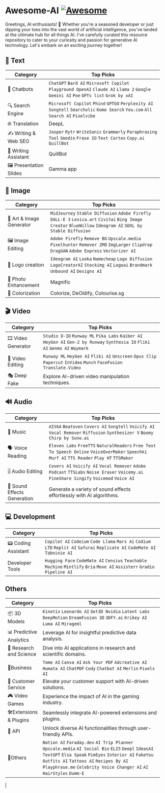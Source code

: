 # Awesome-AI [![Awesome](https://awesome.re/badge.svg)](https://awesome.re)

Greetings, AI enthusiasts! 🤖 Whether you're a seasoned developer or just dipping your toes into the vast world of artificial intelligence, you've landed at the ultimate hub for all things AI. I've carefully curated this resource repository to cater to your curiosity and passion for generative AI technology. Let's embark on an exciting journey together!

## 📝 Text
| Category | Top Picks |
|----------|-----------|
| 🤖 Chatbots | `ChatGPT`  `Bard AI`  `Microsoft Copilot `  `Playground OpenAI`  `Claude AI`  `Llama 2`  `Google Gemini AI`  `Poe`  `GPTs list`  `Grok by xAI` |
| 🔍 Search Engine | `Microsoft Copilot` `Phind`  `GPTGO`  `Perplexity AI`  `Songtell`  `Searcholic`  `Komo Search`  `You.com`  `All Search AI`  `Pixelvibe`  |
| 🌐 Translation | DeepL |
| ✍️ Writing & Web SEO | `Jasper`  `Rytr`  `WriteSonic`  `Grammarly`  `Paraphrasing Tool`  `Smodin`  `Frase IO`  `Text Cortex`  `Copy.ai`  `QuillBot` |
| 📝 Writing Assistant | QuillBot |
| 🖼️ Presentation Slides | Gamma app |

## 🌄 Image
| Category | Top Picks |
| --- | --- |
| 🎨 Art & Image Generator |  `MidJourney`  `Stable Diffusion`  `Adobe Firefly`  `DALL·E 3`  `Lexica.art`  `Civitai`  `Bing Image Creator`  `BlueWillow`  `Ideogram AI`  `SDXL by Stable Diffusion` |
| 🖼️ Image Editing | `Adobe Firefly`  `Remove BG`  `Upscale.media`  `Pixelhunter`  `Remover ZMO`  `ImgLarger`  `Clipdrop`  `DragGAN`  `Adobe Express`  `Vectorizer AI` |
| 🎴 Logo creation | `Ideogram AI`  `Looka`  `Namecheap`  `Logo Diffusion`  `LogoCreatorAI`  `Stockimg AI`  `Logoai`  `Brandmark`  `Unbound AI`  `Designs AI` |
| 📸 Photo Enhancement | Magnific |
| 🌈 Colorization | Colorize, DeOldify, Colourise.sg |

## 🎬 Video
| Category | Top Picks |
| --- | --- |
| 🎞 Video Generator | `Studio D-ID`  `Runway ML`  `Pika Labs`  `Kaiber AI`  `HeyGen AI`  `Gen-2 by Runway`  `Synthesia IO`  `Fliki AI`  `Genmo AI`  `Waymark` |
| 🎥 Video Editing |`Runway ML`  `HeyGen AI`  `Fliki AI`  `Unscreen`  `Opus Clip`  `Papercut`  `InVideo`  `Munch`  `FaceFusion`  `Translate.Video` |
| 🎭 Deep Fake | Explore AI-driven video manipulation techniques. |

## 🔊 Audio
| Category | Top Picks |
| --- | --- |
| 🎵 Music | `AIVAA`  `Beatoven`  `Covers AI`  `Songtell`  `Voicify AI`  `Vocal Remover`  `Riffusion`  `Synthesizer V`  `Boomy`  `Chirp by Suno.ai` |
| 🗣️ Voice Reading | `Eleven Labs`  `FreeTTS`  `NaturalReaders`  `Free Text To Speech Online`  `VoiceOverMaker`  `Speechki`  `Murf AI`  `TTS Reader`  `Play HT`  `TTSMaker` |
| 🎚 Audio Editing | `Covers AI`  `Voicify AI`  `Vocal Remover`  `Adobe Podcast`  `TTSLabs`  `Noise Eraser`  `Voicemy.ai`  `FineShare Singify`  `Voicemod`  `Voice AI` |
| 📢 Sound Effects Generation | Generate a variety of sound effects effortlessly with AI algorithms. |

## 💻 Development 
| Category | Top Picks |
| --- | --- |
| 📟 Coding Assistant | `Copilot AI`  `Codeium`  `Code Llama`  `Mars Ai`  `Codium LTD`  `Replit AI`  `Safurai`  `Replicate AI`  `CodeMate AI`  `Tabninie AI` |
| Developer Tools | `Hugging Face`  `CodeMate AI`  `Censius`  `Teachable Machine`  `Mintlify`  `Bria`  `Move AI`  `Assisterr`  `Gradio`  `Pipeline AI` |

## Others
| Category | Top Picks |
| --- | --- |
| 📦 3D Models | `Kinetix`  `Leonardo AI`  `Get3D Nvidia`  `Latent Labs`  `DeepMotion`  `DreamFusion 3D`  `3DFY.ai`  `Krikey AI`  `Luma AI`  `Mirageml` |
| 📊 Predictive Analytics | Leverage AI for insightful predictive data analysis. |
| 🧪 Research and Science | Dive into AI applications in research and scientific domains. |
| 💼Business | `Tome AI`  `Canva AI`  `Ask Your PDF`  `Adcreative AI`  `Humata AI`  `ChatPDF`  `Cody`  `Chatbot AI`  `Merlin`  `Pixels AI` |
| 🤖 Customer Service | Elevate your customer support with AI-driven solutions. |
| 🎮 Video Games | Experience the impact of AI in the gaming industry. |
| 🛠️Extensions & Plugins | Seamlessly integrate AI-powered extensions and plugins. |
| 🔄 API | Unlock diverse AI functionalities through user-friendly APIs. |
| 🔖Others | `Notion AI`  `Faraday.dev`  `AI Trip Planner`  `Upscale.media`  `AI Social Bio`  `ELI5`  `Deepl`  `IdeasAI`  `TextGPT`  `Elsa Speak`  `PimEyes`  `Interior AI`  `FakeYou`  `Outfits AI`  `Tattoos AI`  `Recipes By AI`  `Playphrase.me`  `Celebrity Voice Changer AI`  `AI HairStyles`  `Dumm-E`
|
